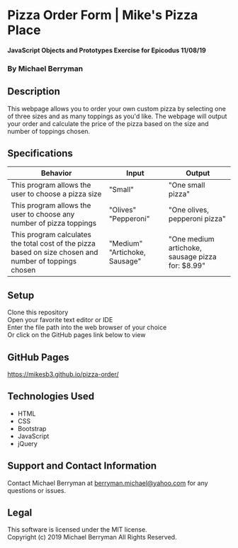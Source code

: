 # Pizza Order Form | Mike's Pizza Place

#### JavaScript Objects and Prototypes Exercise for Epicodus 11/08/19

### By Michael Berryman

## Description
This webpage allows you to order your own custom pizza by selecting one of three sizes and as many toppings as you'd like. The webpage will output your order and calculate the price of the pizza based on the size and number of toppings chosen.

## Specifications
| Behavior |	Input |	Output |
|---|---|---|
| This program allows the user to choose a pizza size | "Small" | "One small pizza" |
| This program allows the user to choose any number of pizza toppings | "Olives" "Pepperoni" | "One olives, pepperoni pizza" |
| This program calculates the total cost of the pizza based on size chosen and number of toppings chosen | "Medium" "Artichoke, Sausage" | "One medium artichoke, sausage pizza for: $8.99" |

## Setup
Clone this repository  
Open your favorite text editor or IDE  
Enter the file path into the web browser of your choice  
Or click on the GitHub pages link below to view

## GitHub Pages
https://mikesb3.github.io/pizza-order/

## Technologies Used
* HTML
* CSS
* Bootstrap
* JavaScript
* jQuery

## Support and Contact Information
Contact Michael Berryman at berryman.michael@yahoo.com for any questions or issues.

## Legal
This software is licensed under the MIT license.  
Copyright (c) 2019 Michael Berryman All Rights Reserved.
